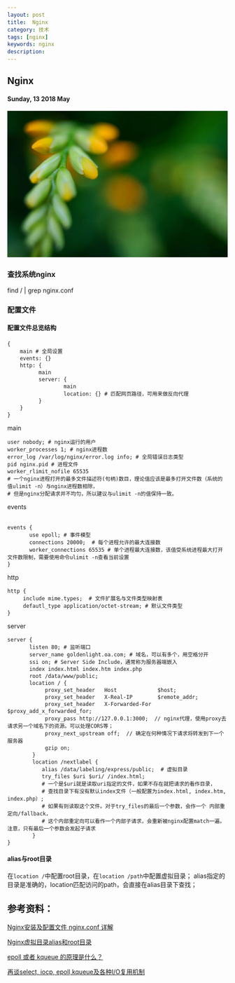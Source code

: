 ```yaml
---
layout: post
title:  Nginx
category: 技术
tags: [nginx]
keywords: nginx
description:
---
```


##  Nginx

#### Sunday, 13 2018 May

![ubunut](/../../assets/img/tech/2018/Crocosmia_by_sirpecangum.jpg)

### 查找系统nginx

find / | grep nginx.conf

### 配置文件

#### 配置文件总览结构

````
{
    main # 全局设置
    events: {}   
    http: { 
          main
          server: {
                  main
                  location: {} # 匹配网页路径，可用来做反向代理
          }
    }
}

````

main

````
user nobody; # nginx运行的用户 
worker_processes 1; # nginx进程数
error_log /var/log/nginx/error.log info; # 全局错误日志类型
pid nginx.pid # 进程文件
worker_rlimit_nofile 65535
# 一个nginx进程打开的最多文件描述符(句柄)数目，理论值应该是最多打开文件数（系统的值ulimit -n）与nginx进程数相除，
# 但是nginx分配请求并不均匀，所以建议与ulimit -n的值保持一致。

````

events

````

events {
       use epoll; # 事件模型
       connections 20000;  # 每个进程允许的最大连接数
       worker_connections 65535 # 单个进程最大连接数，该值受系统进程最大打开文件数限制，需要使用命令ulimit -n查看当前设置
}

````

http

````
http {
     include mime.types;  # 文件扩展名与文件类型映射表
     defautl_type application/octet-stream; # 默认文件类型
}
````

server

````
server {
       listen 80; # 监听端口
       server_name goldenlight.oa.com; # 域名，可以有多个，用空格分开
       ssi on; # Server Side Include，通常称为服务器端嵌入
       index index.html index.htm index.php
       root /data/www/public;
       location / {
            proxy_set_header   Host             $host;
            proxy_set_header   X-Real-IP        $remote_addr;
            proxy_set_header   X-Forwarded-For  $proxy_add_x_forwarded_for;
            proxy_pass http://127.0.0.1:3000;  // nginx代理，使用proxy去请求另一个域名下的资源。可以处理CORS等；
            proxy_next_upstream off;  // 确定在何种情况下请求将转发到下一个服务器
            gzip on;
        }
        location /nextlabel {
           alias /data/labeling/express/public;  # 虚拟目录
           try_files $uri $uri/ /index.html;
           # 一个是$uri就是读取uri指定的文件，如果不存在就把请求的看作目录，
           # 查找目录下有没有默认index文件（一般配置为index.html, index.htm, index.php）;
           # 如果有则读取这个文件。对于try_files的最后一个参数，会作一个 内部重定向/fallback，
           # 这个内部重定向可以看作一个内部子请求，会重新被nginx配置match一遍。注意，只有最后一个参数会发起子请求
        }
}
````

#### alias与root目录
在`location /`中配置root目录，在`location /path`中配置虚拟目录；
alias指定的目录是准确的，location匹配访问的path，会直接在alias目录下查找；


## 参考资料：

[Nginx安装及配置文件 nginx.conf 详解 ](https://div.io/topic/1395)

[Nginx虚拟目录alias和root目录](https://www.cnblogs.com/kevingrace/p/6187482.html)

[epoll 或者 kqueue 的原理是什么？](https://www.zhihu.com/question/20122137)

[再谈select, iocp, epoll,kqueue及各种I/O复用机制](https://blog.csdn.net/shallwake/article/details/5265287)

